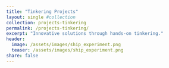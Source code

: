 ```yaml
---
title: "Tinkering Projects"
layout: single #collection
collection: projects-tinkering
permalink: /projects-tinkering/
excerpt: "Innovative solutions through hands-on tinkering."
header:
  image: /assets/images/ship_experiment.png
  teaser: /assets/images/ship_experiment.png
share: false
---
```

